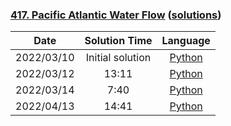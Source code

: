 ### [417. Pacific Atlantic Water Flow](https://leetcode.com/problems/pacific-atlantic-water-flow/) ([solutions](https://github.com/pete-debiase/Comprog/blob/main/Solutions/417.%20Pacific%20Atlantic%20Water%20Flow/))

|    Date    |  Solution Time   |                                                                   Language                                                                    |
|:----------:|:----------------:|:---------------------------------------------------------------------------------------------------------------------------------------------:|
| 2022/03/10 | Initial solution |      [Python](https://github.com/pete-debiase/Comprog/blob/main/Solutions/417.%20Pacific%20Atlantic%20Water%20Flow/pacific_atlantic.py)       |
| 2022/03/12 |      13:11       | [Python](https://github.com/pete-debiase/Comprog/blob/main/Solutions/417.%20Pacific%20Atlantic%20Water%20Flow/pacific_atlantic_2022-03-12.py) |
| 2022/03/14 |       7:40       | [Python](https://github.com/pete-debiase/Comprog/blob/main/Solutions/417.%20Pacific%20Atlantic%20Water%20Flow/pacific_atlantic_2022-03-14.py) |
| 2022/04/13 |      14:41       | [Python](https://github.com/pete-debiase/Comprog/blob/main/Solutions/417.%20Pacific%20Atlantic%20Water%20Flow/pacific_atlantic_2022-04-13.py) |
